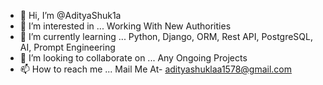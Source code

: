 - 👋 Hi, I’m @AdityaShuk1a
- 👀 I’m interested in ... Working With New Authorities
- 🌱 I’m currently learning ... Python, Django, ORM, Rest API, PostgreSQL, AI, Prompt Engineering 
- 💞️ I’m looking to collaborate on ... Any Ongoing Projects
- 📫 How to reach me ... Mail Me At- adityashuklaa1578@gmail.com 

<!---
AdityaShuk1a/AdityaShuk1a is a ✨ special ✨ repository because its `README.md` (this file) appears on your GitHub profile.
You can click the Preview link to take a look at your changes.
--->
